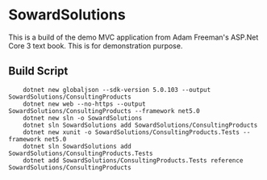 # SowardSolutions
This is a build of the demo MVC application from Adam Freeman's ASP.Net Core 3 text book. This is for demonstration purpose. 

## Build Script

        dotnet new globaljson --sdk-version 5.0.103 --output SowardSolutions/ConsultingProducts
        dotnet new web --no-https --output SowardSolutions/ConsultingProducts --framework net5.0
        dotnet new sln -o SowardSolutions
        dotnet sln SowardSolutions add SowardSolutions/ConsultingProducts 
        dotnet new xunit -o SowardSolutions/ConsultingProducts.Tests --framework net5.0
        dotnet sln SowardSolutions add SowardSolutions/ConsultingProducts.Tests 
        dotnet add SowardSolutions/ConsultingProducts.Tests reference SowardSolutions/ConsultingProducts 
